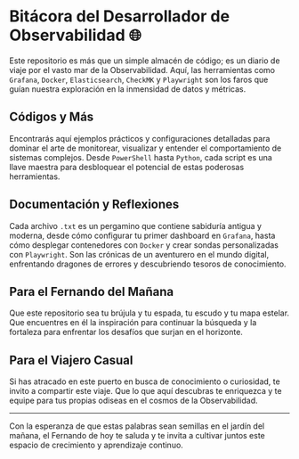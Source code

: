 # Bitácora del Desarrollador de Observabilidad 🌐

Este repositorio es más que un simple almacén de código; es un diario de viaje por el vasto mar de la Observabilidad. Aquí, las herramientas como `Grafana`, `Docker`, `Elasticsearch`, `CheckMK` y `Playwright` son los faros que guían nuestra exploración en la inmensidad de datos y métricas.

## Códigos y Más

Encontrarás aquí ejemplos prácticos y configuraciones detalladas para dominar el arte de monitorear, visualizar y entender el comportamiento de sistemas complejos. Desde `PowerShell` hasta `Python`, cada script es una llave maestra para desbloquear el potencial de estas poderosas herramientas.

## Documentación y Reflexiones

Cada archivo `.txt` es un pergamino que contiene sabiduría antigua y moderna, desde cómo configurar tu primer dashboard en `Grafana`, hasta cómo desplegar contenedores con `Docker` y crear sondas personalizadas con `Playwright`. Son las crónicas de un aventurero en el mundo digital, enfrentando dragones de errores y descubriendo tesoros de conocimiento.

## Para el Fernando del Mañana

Que este repositorio sea tu brújula y tu espada, tu escudo y tu mapa estelar. Que encuentres en él la inspiración para continuar la búsqueda y la fortaleza para enfrentar los desafíos que surjan en el horizonte.

## Para el Viajero Casual

Si has atracado en este puerto en busca de conocimiento o curiosidad, te invito a compartir este viaje. Que lo que aquí descubras te enriquezca y te equipe para tus propias odiseas en el cosmos de la Observabilidad.

---

Con la esperanza de que estas palabras sean semillas en el jardín del mañana, el Fernando de hoy te saluda y te invita a cultivar juntos este espacio de crecimiento y aprendizaje continuo.
